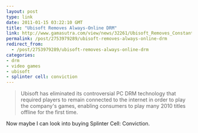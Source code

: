 ```yaml
---
layout: post
type: link
date: 2011-01-15 03:22:10 GMT
title: "Ubisoft Removes Always-Online DRM"
link: http://www.gamasutra.com/view/news/32261/Ubisoft_Removes_Constant_Online_Authentication_DRM_For_PC_Games.php
permalink: /post/2753979289/ubisoft-removes-always-online-drm
redirect_from: 
  - /post/2753979289/ubisoft-removes-always-online-drm
categories:
- drm
- video games
- ubisoft
- splinter cell: conviction
---
```

<blockquote>Ubisoft has eliminated its controversial PC DRM technology that required players to remain connected to the internet in order to play the company's games, enabling consumers to play many 2010 titles offline for the first time.</blockquote>
Now maybe I can look into buying Splinter Cell: Conviction.
